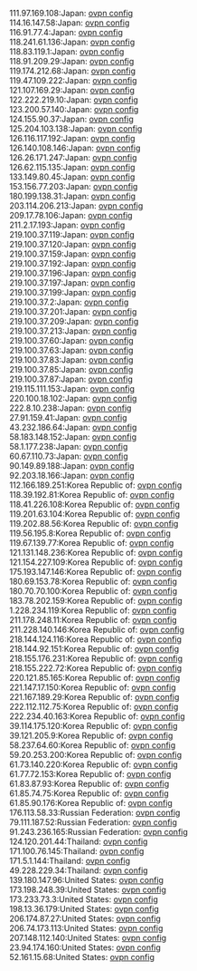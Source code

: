 111.97.169.108:Japan: [ovpn config](vpn/111_97_169_108.ovpn)  
114.16.147.58:Japan: [ovpn config](vpn/114_16_147_58.ovpn)  
116.91.77.4:Japan: [ovpn config](vpn/116_91_77_4.ovpn)  
118.241.61.136:Japan: [ovpn config](vpn/118_241_61_136.ovpn)  
118.83.119.1:Japan: [ovpn config](vpn/118_83_119_1.ovpn)  
118.91.209.29:Japan: [ovpn config](vpn/118_91_209_29.ovpn)  
119.174.212.68:Japan: [ovpn config](vpn/119_174_212_68.ovpn)  
119.47.109.222:Japan: [ovpn config](vpn/119_47_109_222.ovpn)  
121.107.169.29:Japan: [ovpn config](vpn/121_107_169_29.ovpn)  
122.222.219.10:Japan: [ovpn config](vpn/122_222_219_10.ovpn)  
123.200.57.140:Japan: [ovpn config](vpn/123_200_57_140.ovpn)  
124.155.90.37:Japan: [ovpn config](vpn/124_155_90_37.ovpn)  
125.204.103.138:Japan: [ovpn config](vpn/125_204_103_138.ovpn)  
126.116.117.192:Japan: [ovpn config](vpn/126_116_117_192.ovpn)  
126.140.108.146:Japan: [ovpn config](vpn/126_140_108_146.ovpn)  
126.26.171.247:Japan: [ovpn config](vpn/126_26_171_247.ovpn)  
126.62.115.135:Japan: [ovpn config](vpn/126_62_115_135.ovpn)  
133.149.80.45:Japan: [ovpn config](vpn/133_149_80_45.ovpn)  
153.156.77.203:Japan: [ovpn config](vpn/153_156_77_203.ovpn)  
180.199.138.31:Japan: [ovpn config](vpn/180_199_138_31.ovpn)  
203.114.206.213:Japan: [ovpn config](vpn/203_114_206_213.ovpn)  
209.17.78.106:Japan: [ovpn config](vpn/209_17_78_106.ovpn)  
211.2.17.193:Japan: [ovpn config](vpn/211_2_17_193.ovpn)  
219.100.37.119:Japan: [ovpn config](vpn/219_100_37_119.ovpn)  
219.100.37.120:Japan: [ovpn config](vpn/219_100_37_120.ovpn)  
219.100.37.159:Japan: [ovpn config](vpn/219_100_37_159.ovpn)  
219.100.37.192:Japan: [ovpn config](vpn/219_100_37_192.ovpn)  
219.100.37.196:Japan: [ovpn config](vpn/219_100_37_196.ovpn)  
219.100.37.197:Japan: [ovpn config](vpn/219_100_37_197.ovpn)  
219.100.37.199:Japan: [ovpn config](vpn/219_100_37_199.ovpn)  
219.100.37.2:Japan: [ovpn config](vpn/219_100_37_2.ovpn)  
219.100.37.201:Japan: [ovpn config](vpn/219_100_37_201.ovpn)  
219.100.37.209:Japan: [ovpn config](vpn/219_100_37_209.ovpn)  
219.100.37.213:Japan: [ovpn config](vpn/219_100_37_213.ovpn)  
219.100.37.60:Japan: [ovpn config](vpn/219_100_37_60.ovpn)  
219.100.37.63:Japan: [ovpn config](vpn/219_100_37_63.ovpn)  
219.100.37.83:Japan: [ovpn config](vpn/219_100_37_83.ovpn)  
219.100.37.85:Japan: [ovpn config](vpn/219_100_37_85.ovpn)  
219.100.37.87:Japan: [ovpn config](vpn/219_100_37_87.ovpn)  
219.115.111.153:Japan: [ovpn config](vpn/219_115_111_153.ovpn)  
220.100.18.102:Japan: [ovpn config](vpn/220_100_18_102.ovpn)  
222.8.10.238:Japan: [ovpn config](vpn/222_8_10_238.ovpn)  
27.91.159.41:Japan: [ovpn config](vpn/27_91_159_41.ovpn)  
43.232.186.64:Japan: [ovpn config](vpn/43_232_186_64.ovpn)  
58.183.148.152:Japan: [ovpn config](vpn/58_183_148_152.ovpn)  
58.1.177.238:Japan: [ovpn config](vpn/58_1_177_238.ovpn)  
60.67.110.73:Japan: [ovpn config](vpn/60_67_110_73.ovpn)  
90.149.89.188:Japan: [ovpn config](vpn/90_149_89_188.ovpn)  
92.203.18.166:Japan: [ovpn config](vpn/92_203_18_166.ovpn)  
112.166.189.251:Korea Republic of: [ovpn config](vpn/112_166_189_251.ovpn)  
118.39.192.81:Korea Republic of: [ovpn config](vpn/118_39_192_81.ovpn)  
118.41.226.108:Korea Republic of: [ovpn config](vpn/118_41_226_108.ovpn)  
119.201.63.104:Korea Republic of: [ovpn config](vpn/119_201_63_104.ovpn)  
119.202.88.56:Korea Republic of: [ovpn config](vpn/119_202_88_56.ovpn)  
119.56.195.8:Korea Republic of: [ovpn config](vpn/119_56_195_8.ovpn)  
119.67.139.77:Korea Republic of: [ovpn config](vpn/119_67_139_77.ovpn)  
121.131.148.236:Korea Republic of: [ovpn config](vpn/121_131_148_236.ovpn)  
121.154.227.109:Korea Republic of: [ovpn config](vpn/121_154_227_109.ovpn)  
175.193.147.146:Korea Republic of: [ovpn config](vpn/175_193_147_146.ovpn)  
180.69.153.78:Korea Republic of: [ovpn config](vpn/180_69_153_78.ovpn)  
180.70.70.100:Korea Republic of: [ovpn config](vpn/180_70_70_100.ovpn)  
183.78.202.159:Korea Republic of: [ovpn config](vpn/183_78_202_159.ovpn)  
1.228.234.119:Korea Republic of: [ovpn config](vpn/1_228_234_119.ovpn)  
211.178.248.11:Korea Republic of: [ovpn config](vpn/211_178_248_11.ovpn)  
211.228.140.146:Korea Republic of: [ovpn config](vpn/211_228_140_146.ovpn)  
218.144.124.116:Korea Republic of: [ovpn config](vpn/218_144_124_116.ovpn)  
218.144.92.151:Korea Republic of: [ovpn config](vpn/218_144_92_151.ovpn)  
218.155.176.231:Korea Republic of: [ovpn config](vpn/218_155_176_231.ovpn)  
218.155.222.72:Korea Republic of: [ovpn config](vpn/218_155_222_72.ovpn)  
220.121.85.165:Korea Republic of: [ovpn config](vpn/220_121_85_165.ovpn)  
221.147.17.150:Korea Republic of: [ovpn config](vpn/221_147_17_150.ovpn)  
221.167.189.29:Korea Republic of: [ovpn config](vpn/221_167_189_29.ovpn)  
222.112.112.75:Korea Republic of: [ovpn config](vpn/222_112_112_75.ovpn)  
222.234.40.163:Korea Republic of: [ovpn config](vpn/222_234_40_163.ovpn)  
39.114.175.120:Korea Republic of: [ovpn config](vpn/39_114_175_120.ovpn)  
39.121.205.9:Korea Republic of: [ovpn config](vpn/39_121_205_9.ovpn)  
58.237.64.60:Korea Republic of: [ovpn config](vpn/58_237_64_60.ovpn)  
59.20.253.200:Korea Republic of: [ovpn config](vpn/59_20_253_200.ovpn)  
61.73.140.220:Korea Republic of: [ovpn config](vpn/61_73_140_220.ovpn)  
61.77.72.153:Korea Republic of: [ovpn config](vpn/61_77_72_153.ovpn)  
61.83.87.93:Korea Republic of: [ovpn config](vpn/61_83_87_93.ovpn)  
61.85.74.75:Korea Republic of: [ovpn config](vpn/61_85_74_75.ovpn)  
61.85.90.176:Korea Republic of: [ovpn config](vpn/61_85_90_176.ovpn)  
176.113.58.33:Russian Federation: [ovpn config](vpn/176_113_58_33.ovpn)  
79.111.187.52:Russian Federation: [ovpn config](vpn/79_111_187_52.ovpn)  
91.243.236.165:Russian Federation: [ovpn config](vpn/91_243_236_165.ovpn)  
124.120.201.44:Thailand: [ovpn config](vpn/124_120_201_44.ovpn)  
171.100.76.145:Thailand: [ovpn config](vpn/171_100_76_145.ovpn)  
171.5.1.144:Thailand: [ovpn config](vpn/171_5_1_144.ovpn)  
49.228.229.34:Thailand: [ovpn config](vpn/49_228_229_34.ovpn)  
139.180.147.96:United States: [ovpn config](vpn/139_180_147_96.ovpn)  
173.198.248.39:United States: [ovpn config](vpn/173_198_248_39.ovpn)  
173.233.73.3:United States: [ovpn config](vpn/173_233_73_3.ovpn)  
198.13.36.179:United States: [ovpn config](vpn/198_13_36_179.ovpn)  
206.174.87.27:United States: [ovpn config](vpn/206_174_87_27.ovpn)  
206.74.173.113:United States: [ovpn config](vpn/206_74_173_113.ovpn)  
207.148.112.140:United States: [ovpn config](vpn/207_148_112_140.ovpn)  
23.94.174.160:United States: [ovpn config](vpn/23_94_174_160.ovpn)  
52.161.15.68:United States: [ovpn config](vpn/52_161_15_68.ovpn)  
